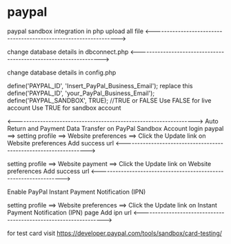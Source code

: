 # paypal
paypal sandbox integration in php
upload all file 
<----------------------------------------------------------------->

change database details in dbconnect.php
<----------------------------------------------------------------->

change database details in config.php

define('PAYPAL_ID', 'Insert_PayPal_Business_Email');  replace this define('PAYPAL_ID', 'your_PayPal_Business_Email'); 
define('PAYPAL_SANDBOX', TRUE); //TRUE or FALSE 
Use FALSE for live account 
Use TRUE for sandbox account 

<----------------------------------------------------------------->
Auto Return and Payment Data Transfer on PayPal Sandbox Account
login paypal ==> setting profile ==> Website preferences ==> Click the Update link on Website preferences
Add success url
<----------------------------------------------------------------->

setting profile ==> Website payment ==> Click the Update link on Website preferences
Add success url
<----------------------------------------------------------------->

Enable PayPal Instant Payment Notification (IPN)

setting profile ==> Website preferences ==> Click the Update link on Instant Payment Notification (IPN) page
Add ipn url
<----------------------------------------------------------------->

for test card visit
https://developer.paypal.com/tools/sandbox/card-testing/
